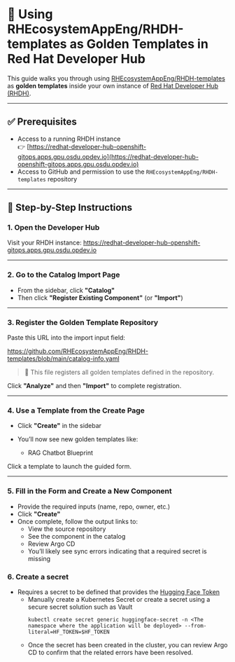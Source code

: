 # 🧩 Using RHEcosystemAppEng/RHDH-templates as Golden Templates in Red Hat Developer Hub

This guide walks you through using [RHEcosystemAppEng/RHDH-templates](https://github.com/RHEcosystemAppEng/RHDH-templates) as **golden templates** inside your own instance of [Red Hat Developer Hub (RHDH)](https://redhat-developer-hub-openshift-gitops.apps.gpu.osdu.opdev.io/).

---

## ✅ Prerequisites

- Access to a running RHDH instance  
  👉 [https://redhat-developer-hub-openshift-gitops.apps.gpu.osdu.opdev.io](https://redhat-developer-hub-openshift-gitops.apps.gpu.osdu.opdev.io)
- Access to GitHub and permission to use the `RHEcosystemAppEng/RHDH-templates` repository

---

## 🚀 Step-by-Step Instructions

### 1. Open the Developer Hub

Visit your RHDH instance: https://redhat-developer-hub-openshift-gitops.apps.gpu.osdu.opdev.io


---

### 2. Go to the Catalog Import Page

- From the sidebar, click **"Catalog"**
- Then click **"Register Existing Component"** (or **"Import"**)

---

### 3. Register the Golden Template Repository

Paste this URL into the import input field:

https://github.com/RHEcosystemAppEng/RHDH-templates/blob/main/catalog-info.yaml



> 📝 This file registers all golden templates defined in the repository.

Click **"Analyze"** and then **"Import"** to complete registration.

---

### 4. Use a Template from the Create Page

- Click **"Create"** in the sidebar
- You’ll now see new golden templates like:

  - RAG Chatbot Blueprint

Click a template to launch the guided form.

---

### 5. Fill in the Form and Create a New Component

- Provide the required inputs (name, repo, owner, etc.)
- Click **"Create"**
- Once complete, follow the output links to:
  - View the source repository
  - See the component in the catalog
  - Review Argo CD
  - You’ll likely see sync errors indicating that a required secret is missing

### 6. Create a secret

- Requires a secret to be defined that provides the [Hugging Face Token](https://huggingface.co/)
  - Manually create a Kubernetes Secret or create a secret using a secure secret solution such as Vault
    ````
    kubectl create secret generic huggingface-secret -n <The namespace where the application will be deployed> --from-literal=HF_TOKEN=$HF_TOKEN
    ````
  - Once the secret has been created in the cluster, you can review Argo CD to confirm that the related errors have been resolved.
